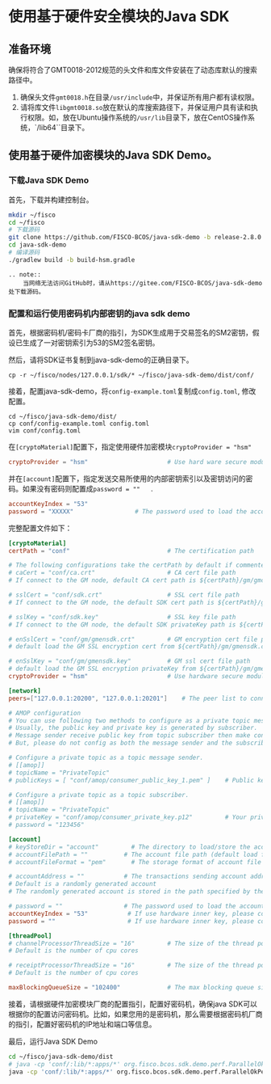 # 使用基于硬件安全模块的Java SDK
## 准备环境
确保将符合了GMT0018-2012规范的头文件和库文件安装在了动态库默认的搜索路径中。
1. 确保头文件``gmt0018.h``在目录``/usr/include``中，并保证所有用户都有读权限。
2. 请将库文件``libgmt0018.so``放在默认的库搜索路径下，并保证用户具有读和执行权限。如，放在Ubuntu操作系统的``/usr/lib``目录下，放在CentOS操作系统，`/lib64``目录下。
## 使用基于硬件加密模块的Java SDK Demo。
### 下载Java SDK Demo
首先，下载并构建控制台。
```bash
mkdir ~/fisco
cd ~/fisco
# 下载源码
git clone https://github.com/FISCO-BCOS/java-sdk-demo -b release-2.8.0
cd java-sdk-demo
# 编译源码
./gradlew build -b build-hsm.gradle
```

```eval_rst
.. note::
    当网络无法访问GitHub时，请从https://gitee.com/FISCO-BCOS/java-sdk-demo处下载源码。
```

### 配置和运行使用密码机内部密钥的java sdk demo
首先，根据密码机/密码卡厂商的指引，为SDK生成用于交易签名的SM2密钥，假设已生成了一对密钥索引为53的SM2签名密钥。

然后，请将SDK证书复制到java-sdk-demo的正确目录下。
```
cp -r ~/fisco/nodes/127.0.0.1/sdk/* ~/fisco/java-sdk-demo/dist/conf/
```

接着，配置java-sdk-demo，将``config-example.toml``复制成``config.toml``, 修改配置。
```
cd ~/fisco/java-sdk-demo/dist/
cp conf/config-example.toml config.toml
vim conf/config.toml
```

在``[cryptoMaterial]``配置下，指定使用硬件加密模块``cryptoProvider = "hsm" ``
```toml
cryptoProvider = "hsm"                      # Use hard ware secure module
```

并在``[account]``配置下，指定发送交易所使用的内部密钥索引以及密钥访问的密码。如果没有密码则配置成``password = ""   ``.
```toml
accountKeyIndex = "53"
password = "XXXXX"                 # The password used to load the account file or hsm internal 
```

完整配置文件如下：
```toml
[cryptoMaterial]
certPath = "conf"                           # The certification path

# The following configurations take the certPath by default if commented
# caCert = "conf/ca.crt"                    # CA cert file path
# If connect to the GM node, default CA cert path is ${certPath}/gm/gmca.crt

# sslCert = "conf/sdk.crt"                  # SSL cert file path
# If connect to the GM node, the default SDK cert path is ${certPath}/gm/gmsdk.crt

# sslKey = "conf/sdk.key"                   # SSL key file path
# If connect to the GM node, the default SDK privateKey path is ${certPath}/gm/gmsdk.key

# enSslCert = "conf/gm/gmensdk.crt"         # GM encryption cert file path
# default load the GM SSL encryption cert from ${certPath}/gm/gmensdk.crt

# enSslKey = "conf/gm/gmensdk.key"          # GM ssl cert file path
# default load the GM SSL encryption privateKey from ${certPath}/gm/gmensdk.key
cryptoProvider = "hsm"                      # Use hardware secure module

[network]
peers=["127.0.0.1:20200", "127.0.0.1:20201"]    # The peer list to connect

# AMOP configuration
# You can use following two methods to configure as a private topic message sender or subscriber.
# Usually, the public key and private key is generated by subscriber.
# Message sender receive public key from topic subscriber then make configuration.
# But, please do not config as both the message sender and the subscriber of one private topic, or you may send the message to yourself.

# Configure a private topic as a topic message sender.
# [[amop]]
# topicName = "PrivateTopic"
# publicKeys = [ "conf/amop/consumer_public_key_1.pem" ]    # Public keys of the nodes that you want to send AMOP message of this topic to.

# Configure a private topic as a topic subscriber.
# [[amop]]
# topicName = "PrivateTopic"
# privateKey = "conf/amop/consumer_private_key.p12"         # Your private key that used to subscriber verification.
# password = "123456"

[account]
# keyStoreDir = "account"         # The directory to load/store the account file, default is "account"
# accountFilePath = ""          # The account file path (default load from the path specified by the keyStoreDir)
# accountFileFormat = "pem"       # The storage format of account file (Default is "pem", "p12" as an option)

# accountAddress = ""           # The transactions sending account address
# Default is a randomly generated account
# The randomly generated account is stored in the path specified by the keyStoreDir

# password = ""                 # The password used to load the account file
accountKeyIndex = "53"           # If use hardware inner key, please config the key index and password
password = ""                    # If use hardware inner key, please config the key index and password

[threadPool]
# channelProcessorThreadSize = "16"         # The size of the thread pool to process channel callback
# Default is the number of cpu cores

# receiptProcessorThreadSize = "16"         # The size of the thread pool to process transaction receipt notification
# Default is the number of cpu cores

maxBlockingQueueSize = "102400"             # The max blocking queue size of the thread pool
```

接着，请根据硬件加密模块厂商的配置指引，配置好密码机，确保java SDK可以根据你的配置访问密码机。比如，如果您用的是密码机，那么需要根据密码机厂商的指引，配置好密码机的IP地址和端口等信息。

最后，运行Java SDK Demo
```bash
cd ~/fisco/java-sdk-demo/dist
# java -cp 'conf/:lib/*:apps/*' org.fisco.bcos.sdk.demo.perf.ParallelOkPerf [precompiled] [groupID] [add｜transfer] [count] [tps] [file]
java -cp 'conf/:lib/*:apps/*' org.fisco.bcos.sdk.demo.perf.ParallelOkPerf precompiled 1 add 1000 100 user.txt
```